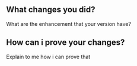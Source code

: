 ## What changes you did?
What are the enhancement that your version have?

## How can i prove your changes?
Explain to me how i can prove that
